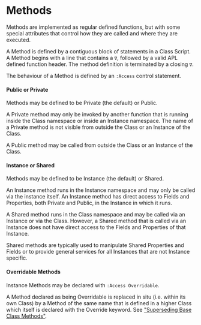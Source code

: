 # Methods

Methods are implemented as regular defined functions, but with some special attributes that control how they are called and where they are executed.

A Method is defined by a contiguous block of statements in a Class Script. A Method begins with a line that contains a `∇`, followed by a valid APL defined function header. The method definition is terminated by a closing `∇`.

The behaviour of a Method is defined by an `:Access` control statement.

#### Public or Private

Methods may be defined to be Private (the default) or Public.

A Private method may only be invoked by another function that is running inside the Class namespace or inside an Instance namespace. The name of a Private method is not visible from outside the Class or an Instance of the Class.

A Public method may be called from outside the Class or an Instance of the Class.

#### Instance or Shared

Methods may be defined to be Instance (the default) or Shared.

An Instance method runs in the Instance namespace and may only be called via the instance itself. An Instance method has direct access to Fields and Properties, both Private and Public, in the Instance in which it runs.

A Shared method runs in the Class namespace and may be called via an Instance or via the Class. However, a Shared method that is called via an Instance does not have direct access to the Fields and Properties of that Instance.

Shared methods are typically used to manipulate Shared Properties and Fields or to provide general services for all Instances that are not Instance specific.

#### Overridable Methods

Instance Methods may be declared with `:Access Overridable`.

A Method declared as being Overridable is replaced in situ (i.e. within its own Class) by a Method of the same name that is defined in a higher Class which itself is declared with the Override keyword. See ["Superseding Base Class Methods"](superceding-base-class-methods.md).
